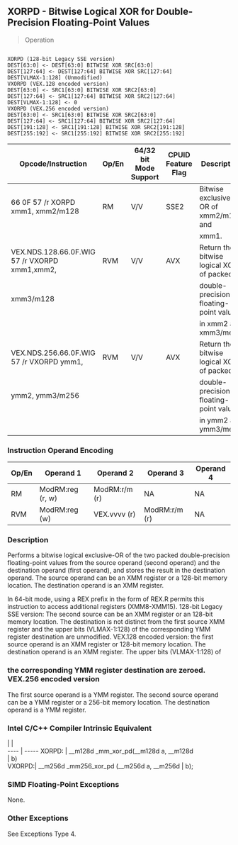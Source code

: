 ## XORPD - Bitwise Logical XOR for Double-Precision Floating-Point Values

> Operation
``` slim

XORPD (128-bit Legacy SSE version)
DEST[63:0] <- DEST[63:0] BITWISE XOR SRC[63:0]
DEST[127:64] <- DEST[127:64] BITWISE XOR SRC[127:64]
DEST[VLMAX-1:128] (Unmodified)
VXORPD (VEX.128 encoded version)
DEST[63:0] <- SRC1[63:0] BITWISE XOR SRC2[63:0]
DEST[127:64] <- SRC1[127:64] BITWISE XOR SRC2[127:64]
DEST[VLMAX-1:128] <- 0
VXORPD (VEX.256 encoded version)
DEST[63:0] <- SRC1[63:0] BITWISE XOR SRC2[63:0]
DEST[127:64] <- SRC1[127:64] BITWISE XOR SRC2[127:64]
DEST[191:128] <- SRC1[191:128] BITWISE XOR SRC2[191:128]
DEST[255:192] <- SRC1[255:192] BITWISE XOR SRC2[255:192]

```

 Opcode/Instruction                           | Op/En| 64/32 bit Mode Support| CPUID Feature Flag| Description                             
 ---  | --- | --- | --- | ---
 66 0F 57 /r XORPD xmm1, xmm2/m128            | RM   | V/V                   | SSE2              | Bitwise exclusive-OR of xmm2/m128 and   
                                              |      |                       |                   | xmm1.                                   
 VEX.NDS.128.66.0F.WIG 57 /r VXORPD xmm1,xmm2,| RVM  | V/V                   | AVX               | Return the bitwise logical XOR of packed
 xmm3/m128                                    |      |                       |                   | double-precision floating-point values  
                                              |      |                       |                   | in xmm2 and xmm3/mem.                   
 VEX.NDS.256.66.0F.WIG 57 /r VXORPD ymm1,     | RVM  | V/V                   | AVX               | Return the bitwise logical XOR of packed
 ymm2, ymm3/m256                              |      |                       |                   | double-precision floating-point values  
                                              |      |                       |                   | in ymm2 and ymm3/mem.                   

### Instruction Operand Encoding
 Op/En| Operand 1       | Operand 2    | Operand 3    | Operand 4
 ---  | --- | --- | --- | ---
 RM   | ModRM:reg (r, w)| ModRM:r/m (r)| NA           | NA       
 RVM  | ModRM:reg (w)   | VEX.vvvv (r) | ModRM:r/m (r)| NA       

### Description
Performs a bitwise logical exclusive-OR of the two packed double-precision floating-point
values from the source operand (second operand) and the destination operand
(first operand), and stores the result in the destination operand. The source
operand can be an XMM register or a 128-bit memory location. The destination
operand is an XMM register.

In 64-bit mode, using a REX prefix in the form of REX.R permits this instruction
to access additional registers (XMM8-XMM15). 128-bit Legacy SSE version: The
second source can be an XMM register or an 128-bit memory location. The destination
is not distinct from the first source XMM register and the upper bits (VLMAX-1:128)
of the corresponding YMM register destination are unmodified. VEX.128 encoded
version: the first source operand is an XMM register or 128-bit memory location.
The destination operand is an XMM register. The upper bits (VLMAX-1:128) of
### the corresponding YMM register destination are zeroed. VEX.256 encoded version
The first source operand is a YMM register. The second source operand can be
a YMM register or a 256-bit memory location. The destination operand is a YMM
register.



### Intel C/C++ Compiler Intrinsic Equivalent
   | |  
---- | -----
 XORPD: | __m128d _mm_xor_pd(__m128d a, __m128d    
        | b)                                       
 VXORPD:| __m256d _mm256_xor_pd (__m256d a, __m256d
        | b);                                      

### SIMD Floating-Point Exceptions
None.


### Other Exceptions
See Exceptions Type 4.

